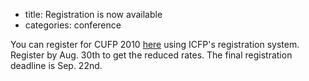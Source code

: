 - title: Registration is now available
- categories: conference

You can register for CUFP 2010 [here](https://regmaster3.com/2010conf/ICFP10/register.php) using ICFP's registration system.  Register by Aug. 30th to get the reduced rates.  The final registration deadline is Sep. 22nd.

